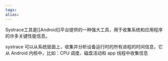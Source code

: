```yaml
---
tags: 
alias:
---
```

Systrace工具是[[Android]]平台提供的一种强大工具，用于收集系统和应用程序的许多关键性能信息。

systrace 可以从系统层面上，收集并分析设备运行时的所有进程的时间信息，它从 Android 内核中，比如：CPU 调度、磁盘活动和 app 线程中收集信息

